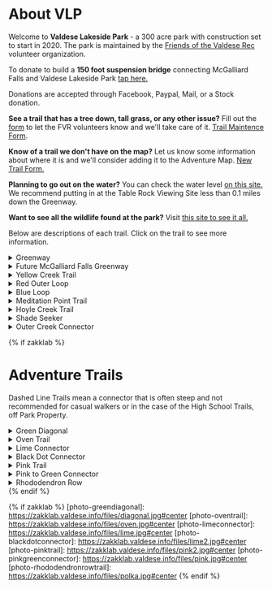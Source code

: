 # About VLP

Welcome to **Valdese Lakeside Park** - a 300 acre park with construction set
to start in 2020. The park is maintained by the
<a href="http://friendsofthevaldeserec.org/" target="_blank">Friends of the Valdese Rec</a>
volunteer organization.

To donate to build a **150 foot suspension bridge** connecting McGalliard Falls and Valdese Lakeside Park <a href="http://friendsofthevaldeserec.org/donate-2" target="_blank">tap here.</a>  

Donations are accepted through Facebook, Paypal, Mail, or a Stock donation.

**See a trail that has a tree down, tall grass, or any other issue?** Fill out the <a href="http://docs.google.com/forms/d/e/1FAIpQLScHY7sXLqqrayqviz1cJ0upHKMaSclZd_FkdYX8XcsG1YNxbA/viewform?usp=sf_link" target="_blank">form</a>  to let the FVR volunteers know and we'll take care of it.
<a href="http://docs.google.com/forms/d/e/1FAIpQLScHY7sXLqqrayqviz1cJ0upHKMaSclZd_FkdYX8XcsG1YNxbA/viewform?usp=sf_link" target="_blank">Trail Maintence Form</a>.

**Know of a trail we don't have on the map?** Let us know some information about where it is and we'll consider adding it to the Adventure Map.
<a href="http://docs.google.com/forms/d/e/1FAIpQLSdFYcDCt-2WTX7Z-bKeqR_rO2lHcCua98KdzfxEnAAyu2cJMg/viewform?usp=sf_link" target="_blank">New Trail Form.</a>  

**Planning to go out on the water?** You can check the water level <a href="https://lakes.duke-energy.com/index.html#/detail/14/Detail" target="_blank">on this site.</a>
We recommend putting in at the Table Rock Viewing Site less than 0.1 miles down the Greenway.

**Want to see all the wildlife found at the park?** Visit <a target='_blank' href='https://zakklab.valdese.info'>this site to see it all.</a>

Below are descriptions of each trail. Click on the trail to see more information.

<details>
<summary>Greenway</summary>

- Easy Trail
- 1.3 Miles

The most prominent trail in the park, running adjacent to the lake and its tributary
throughout. Featured sights include:

- 0.1 Miles in: Place to launch kayaks and see water views of Table Rock.
- 0.2 Miles in: 4 Picnic Tables along a hillside with the bottom one having a
  water view.
- 0.5 Miles in: A shallow stepdown into the water called The Fox Den. Across
  the water there are often birds such as the Great Blue Heron.
- 1.3 Miles in: The future bridge to McGalliard Falls Park.

![Greenway Trail Photo][photo-greenway]
</details>

<details>
<summary>Future McGalliard Falls Greenway</summary>

- Easy Trail
- 0.6 Miles
- Grass can be tall at times.
**Not recommended** until a future bridge project comes to fruition.

![McGalliard Trail Photo][photo-mcgalliard]

To cross to Lakeside Park as of now this pipe is what you would have to walk across.
</details>

<details>
<summary>Yellow Creek Trail</summary>

- Easy Trail
- 0.35 Miles

The creek runs to the left side for the majority of the trail.
A third of the way in, a good photo opportunity can be found
on the left side, with access to the creek and an unusual tree
overhang.

![Yellow Creek Trail Photo][photo-yellowcreek]
</details>

<details>
<summary>Red Outer Loop</summary>

- Intermediate (includes significant elevation changes)
- 1.6 Miles

The beginning and end of the trail can be a little steep.
There are many elevation changes throughout the
trail.

![Red Outer Loop Trail Photo][photo-redouterloop]
</details>

<details>
<summary>Blue Loop</summary>

- Very Steep
- 0.5 Miles (including all segments)
The trail takes you next to the water and down to Meditation Point.

For casual walkers, the Meditation Point trail is recommended instead.

![Blue Loop Trail Photo][photo-blueloop]
</details>

<details>
<summary>Meditation Point Trail</summary>

- Very Easy
- 0.1 Miles
- No bikes

4 feet wide, freshly built, and level.
Has great water views and a rock halfway along the trail that you can go down
and sit on and fish or take photos.

No bikes allowed because this is a heavily trafficked trail and collisions could occur.

![Meditation Point Trail Photo][photo-meditationpoint]
</details>

<details>
<summary>Hoyle Creek Trail</summary>

- Easy-Intermediate Trail
- 1.35 Miles

This trail runs from the start of red to the start of the Lake
Rhodhiss Drive (the access road leading into the park).

Throughout the trail there are many places to see the
creek and a picnic area with a table and chairs.
Halfway through the trail there is a beaver dam but rainfalls
do wash it away frequently. The last part of the trail walks
very close to the creek and there are some ups and downs and turns.
At the very end you reach Lovelady Rd, where you cross the
bridge to get back to Lake Rhodhiss Drive.

![Hoyle Creek Trail Photo][photo-hoylecreek]
</details>

<details>
<summary>Shade Seeker</summary>

- Intermediate Trail
- 0.26 Miles
- Connects from Hoyle Creek back to Red.

A wooded trail along the side of the power lines that stays in the shade.
Throughout the trail there you gain/lose 150 feet in elevation making the
climb the most difficult part of the trail.

![Shade Seeker Trail Photo][photo-shadeseeker]
</details>

<details>
<summary>Outer Creek Connector</summary>

- Strenuous Trail
- 0.5 Miles

A difficult trail starting along Hoyle Creek and going up to Red.
There is a small creek crossing with wooden planks allowing you to cross it.
The width and terrain of the trail varies.

![Outer Creek Connector Trail Photo][photo-outercreekconnector]
</details>

{% if zakklab %}
# Adventure Trails

Dashed Line Trails mean a connector that is often steep and not recommended
for casual walkers or in the case of the High School Trails, off Park Property.
<details>
<summary>Green Diagonal</summary>

- Easy Trail
- 0.15 Miles
- Open, wide, and level

Starting at the beginning of the park by taking a left into the grass
clearing it connects to Red. This trail will avoid some of the
**road rocks** found on the Red trail.

![Green Diagonal Trail Photo][photo-greendiagonal]
</details>

<details>
<summary>Oven Trail</summary>

- Easy Trail
- 0.15 Miles

A trail connecting the start of Outer Creek to Shade Seeker.
The trail is wooded with some small elevation changes. Halfway through
the trail there is an old oven sitting to the side of the trail.

![Oven Trail Photo][photo-oventrail]
</details>

<details>
<summary>Lime Connector</summary>

- Intermediate Trail
- 0.25 Miles

Travels along the Yellow Creek but at a much higher elevation.
In the middle of the trail it splits off into 2 different directions. Either way is fine and they are the same distance. At the Greenway end of the trail there is a steep elevation change.

![Lime Connector Photo][photo-limeconnector]
</details>
<details>
<summary>Black Dot Connector</summary>

- Steep Trail
- 0.16 Miles

Connects a part of Lime back up to Red. The lime 1/2 is steep and needs some trees removed but the half closer to Red is really wide and clear.

![Black Dot Connector Photo][photo-blackdotconnector]
</details>
<details>
<summary>Pink Trail</summary>

- Easy Trail
- 0.55 Miles

A wooded trail connecting the middle of Yellow to the Red Meadow with great
deer and rabbit sightings.

![Pink Trail Photo][photo-pinktrail]
</details>

<details>
<summary>Pink to Green Connector</summary>

- Intermediate-Strenuous
- 0.06 Miles

This trail connects Pink the Greenway to Pink and is a hill going straight up to Pink.
It is a bit steeper than the Blue Loop so use with caution.

![Pink to Green Connector Trail Photo][photo-pinkgreenconnector]
</details>
<details>
<summary>Rhododendron Row</summary>

- Unrecommended Trail
- 0.15 Miles

A wooded trail running from Red to Green past the Picnic Tables.
The trail is wide but at the Green side there is a 20ft bank you have to climb down with trees and for that reason isn't recommended.
There are great views on the trail like a Row of Rhododendrons along the path and if you adventure off the side you can see great water views.

![Rhododendron Row Trail Photo][photo-rhododendronrowtrail]
</details>
{% endif %}

[photo-greenway]: https://zakklab.valdese.info/files/greenway.jpg#center
[photo-mcgalliard]: https://zakklab.valdese.info/files/mcgalliard.jpg#center
[photo-yellowcreek]: https://zakklab.valdese.info/files/yellow.jpg#center
[photo-redouterloop]: https://zakklab.valdese.info/files/red.jpg#center
[photo-blueloop]: https://zakklab.valdese.info/files/blueloop.jpg#center
[photo-meditationpoint]: https://zakklab.valdese.info/files/pointview.jpg#center
[photo-hoylecreek]: https://zakklab.valdese.info/files/creek.jpg#center
[photo-shadeseeker]: https://zakklab.valdese.info/files/orange2.jpg#center
[photo-outercreekconnector]: https://zakklab.valdese.info/files/pink3.jpg#center

{% if zakklab %}
[photo-greendiagonal]: https://zakklab.valdese.info/files/diagonal.jpg#center
[photo-oventrail]: https://zakklab.valdese.info/files/oven.jpg#center
[photo-limeconnector]: https://zakklab.valdese.info/files/lime.jpg#center
[photo-blackdotconnector]: https://zakklab.valdese.info/files/lime2.jpg#center
[photo-pinktrail]: https://zakklab.valdese.info/files/pink2.jpg#center
[photo-pinkgreenconnector]: https://zakklab.valdese.info/files/pink.jpg#center
[photo-rhododendronrowtrail]: https://zakklab.valdese.info/files/polka.jpg#center
{% endif %}
